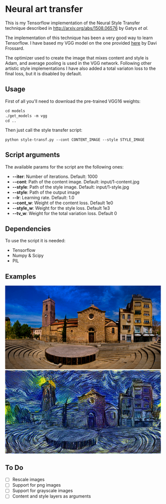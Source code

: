# Neural art transfer

This is my Tensorflow implementation of the Neural Style Transfer technique described in http://arxiv.org/abs/1508.06576 by Gatys *et al*.

The implementation of this technique has been a very good way to learn Tensorflow. I have based my VGG model on the one provided [here](http://www.cs.toronto.edu/~frossard/post/vgg16/) by Davi Frossard.

The optimizer used to create the image that mixes content and style is Adam, and average pooling is used in the VGG network.
Following other artistic style implementations I have also added a total variaton loss to the final loss, but it is disabled by default.

## Usage

First of all you'll need to download the pre-trained VGG16 weights:

```
cd models
./get_models -m vgg
cd ..
```

Then just call the style transfer script:
```
python style-transf.py --cont CONTENT_IMAGE --style STYLE_IMAGE
```

## Script arguments
The available params for the script are the following ones:
- **--iter**: Number of iterations. Default: 1000
- **--cont**: Path of the content image. Default: input/1-content.jpg
- **--style**: Path of the style image. Default: input/1-style.jpg
- **--style**: Path of the output image
- **--lr**: Learning rate. Default: 1.0
- **--cont_w**: Weight of the content loss. Default 1e0
- **--style_w**: Weight for the style loss. Default 1e3
- **--tv_w**: Weight for the total variation loss. Default 0


## Dependencies
To use the script it is needed:
* Tensorflow
* Numpy & Scipy
* PIL

## Examples

![input image](input/1-content.jpg)
![out image](output/1-output.jpg)


## To Do
- [ ] Rescale images
- [ ] Support for png images
- [ ] Support for grayscale images
- [ ] Content and style layers as arguments